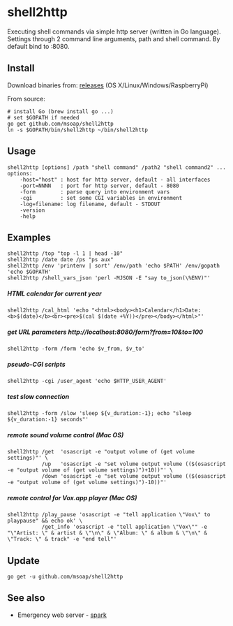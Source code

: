 shell2http
==========

Executing shell commands via simple http server (written in Go language).
Settings through 2 command line arguments, path and shell command.
By default bind to :8080.

Install
-------

Download binaries from: [releases](https://github.com/msoap/shell2http/releases) (OS X/Linux/Windows/RaspberryPi)

From source:

    # install Go (brew install go ...)
    # set $GOPATH if needed
    go get github.com/msoap/shell2http
    ln -s $GOPATH/bin/shell2http ~/bin/shell2http

Usage
-----

    shell2http [options] /path "shell command" /path2 "shell command2" ...
    options:
        -host="host" : host for http server, default - all interfaces
        -port=NNNN   : port for http server, default - 8080
        -form        : parse query into environment vars
        -cgi         : set some CGI variables in environment
        -log=filename: log filename, default - STDOUT
        -version
        -help

Examples
--------

    shell2http /top "top -l 1 | head -10"
    shell2http /date date /ps "ps aux"
    shell2http /env 'printenv | sort' /env/path 'echo $PATH' /env/gopath 'echo $GOPATH'
    shell2http /shell_vars_json 'perl -MJSON -E "say to_json(\%ENV)"'

##### HTML calendar for current year
    shell2http /cal_html 'echo "<html><body><h1>Calendar</h1>Date: <b>$(date)</b><br><pre>$(cal $(date +%Y))</pre></body></html>"'

##### get URL parameters http://localhost:8080/form?from=10&to=100
    shell2http -form /form 'echo $v_from, $v_to'

##### pseudo-CGI scripts
    shell2http -cgi /user_agent 'echo $HTTP_USER_AGENT'

##### test slow connection
    shell2http -form /slow 'sleep ${v_duration:-1}; echo "sleep ${v_duration:-1} seconds"'

##### remote sound volume control (Mac OS)
    shell2http /get  'osascript -e "output volume of (get volume settings)"' \
               /up   'osascript -e "set volume output volume (($(osascript -e "output volume of (get volume settings)")+10))"' \
               /down 'osascript -e "set volume output volume (($(osascript -e "output volume of (get volume settings)")-10))"'

##### remote control for Vox.app player (Mac OS)
    shell2http /play_pause 'osascript -e "tell application \"Vox\" to playpause" && echo ok' \
               /get_info 'osascript -e "tell application \"Vox\"" -e "\"Artist: \" & artist & \"\n\" & \"Album: \" & album & \"\n\" & \"Track: \" & track" -e "end tell"'

Update
------

    go get -u github.com/msoap/shell2http

See also
--------

 * Emergency web server - [spark](https://github.com/rif/spark)
